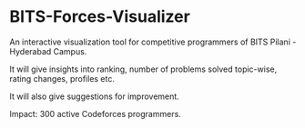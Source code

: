 # BITS-Forces-Visualizer

An interactive visualization tool for competitive programmers of BITS Pilani - Hyderabad Campus.

It will give insights into ranking, number of problems solved topic-wise, rating changes, profiles etc.

It will also give suggestions for improvement.

Impact: 300 active Codeforces programmers.
